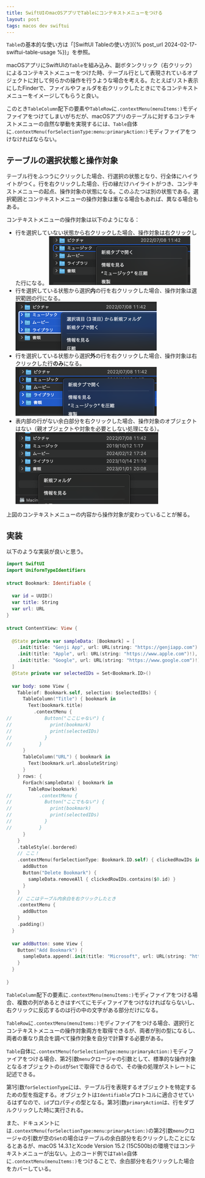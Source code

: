 ```yaml
---
title: SwiftUIのmacOSアプリでTableにコンテキストメニューをつける
layout: post
tags: macos dev swiftui
---
```


`Table`の基本的な使い方は「[SwiftUI Tableの使い方]({% post_url 2024-02-17-swiftui-table-usage %})」を参照。

macOSアプリにSwiftUIの`Table`を組み込み、副ボタンクリック（右クリック）によるコンテキストメニューをつけた時、テーブル行として表現されているオブジェクトに対して何らかの操作を行うような場合を考える。たとえばリスト表示にしたFinderで、ファイルやフォルダを右クリックしたときにでるコンテキストメニューをイメージしてもらうと良い。

このとき`TableColumn`配下の要素や`TableRow`に`.contextMenu(menuItems:)`モディファイアをつけてしまいがちだが、macOSアプリのテーブルに対するコンテキストメニューの自然な挙動を実現するには、`Table`自体に`.contextMenu(forSelectionType:menu:primaryAction:)`モディファイアをつけなければならない。

## テーブルの選択状態と操作対象

テーブル行をふつうにクリックした場合、行選択の状態となり、行全体にハイライトがつく。行を右クリックした場合、行の縁だけハイライトがつき、コンテキストメニューの起点、操作対象の状態になる。このふたつは別の状態である。選択範囲とコンテキストメニューの操作対象は重なる場合もあれば、異なる場合もある。

コンテキストメニューの操作対象は以下のようになる：

- 行を選択していない状態から右クリックした場合、操作対象は右クリックした行になる。
  ![](/blog/img/20240220/right-click-no-selection.png)
- 行を選択している状態から選択**内**の行を右クリックした場合、操作対象は選択範囲の行になる。
  ![](/blog/img/20240220/right-click-inside-selection.png)
- 行を選択している状態から選択**外**の行を右クリックした場合、操作対象は右クリックした行**のみ**になる。
  ![](/blog/img/20240220/right-click-outside-selection.png)
- 表内部の行がない余白部分を右クリックした場合、操作対象のオブジェクトはない（親オブジェクトや対象を必要としない処理になる）。
  ![](/blog/img/20240220/right-click-in-blank-space.png)

上図のコンテキストメニューの内容から操作対象が変わっていることが解る。

## 実装

以下のような実装が良いと思う。

```swift
import SwiftUI
import UniformTypeIdentifiers

struct Bookmark: Identifiable {

  var id = UUID()
  var title: String
  var url: URL
}

struct ContentView: View {

  @State private var sampleData: [Bookmark] = [
    .init(title: "Genji App", url: URL(string: "https://genjiapp.com")!),
    .init(title: "Apple", url: URL(string: "https://www.apple.com")!),
    .init(title: "Google", url: URL(string: "https://www.google.com")!)
  ]
  @State private var selectedIDs = Set<Bookmark.ID>()

  var body: some View {
    Table(of: Bookmark.self, selection: $selectedIDs) {
      TableColumn("Title") { bookmark in
        Text(bookmark.title)
          .contextMenu {
//            Button("ここじゃない") {
//              print(bookmark)
//              print(selectedIDs)
//            }
//          }
      }
      TableColumn("URL") { bookmark in
        Text(bookmark.url.absoluteString)
      }
    } rows: {
      ForEach(sampleData) { bookmark in
        TableRow(bookmark)
//          .contextMenu {
//            Button("ここでもない") {
//              print(bookmark)
//              print(selectedIDs)
//            }
//          }
      }
    }
    .tableStyle(.bordered)
    // ここ！
    .contextMenu(forSelectionType: Bookmark.ID.self) { clickedRowIDs in
      addButton
      Button("Delete Bookmark") {
        sampleData.removeAll { clickedRowIDs.contains($0.id) }
      }
    }
    // ここはテーブル内余白を右クリックしたとき
    .contextMenu {
      addButton
    }
    .padding()
  }

  var addButton: some View {
    Button("Add Bookmark") {
      sampleData.append(.init(title: "Microsoft", url: URL(string: "https://www.microsoft.com")!))
    }
  }

}
```

`TableColumn`配下の要素に`.contextMenu(menuItems:)`モディファイアをつける場合、複数の列があるときはすべてにモディファイアをつけなければならないし、右クリックに反応するのは行の中の文字がある部分だけになる。

`TableRow`に`.contextMenu(menuItems:)`モディファイアをつける場合、選択行とコンテキストメニューの操作対象両方を取得できるが、両者が別の型になるし、両者の重なり具合を調べて操作対象を自分で計算する必要がある。

`Table`自体に`.contextMenu(forSelectionType:menu:primaryAction:)`モディファイアをつける場合、第2引数`menu`クロージャの引数として、標準的な操作対象となるオブジェクトの`id`が`Set`で取得できるので、その後の処理がストレートに記述できる。

第1引数`forSelectionType`には、テーブル行を表現するオブジェクトを特定するための型を指定する。オブジェクトは`Identifiable`プロトコルに適合させているはずなので、`id`プロパティの型となる。第3引数`primaryAction`は、行をダブルクリックした時に実行される。

また、ドキュメントには`.contextMenu(forSelectionType:menu:primaryAction:)`の第2引数`menu`クロージャの引数が空の`Set`の場合はテーブルの余白部分を右クリックしたことになるとあるが、macOS 14.3.1とXcode Version 15.2 (15C500b)の環境ではコンテキストメニューが出ない。上のコード例では`Table`自体に`.contextMenu(menuItems:)`をつけることで、余白部分を右クリックした場合をカバーしている。
